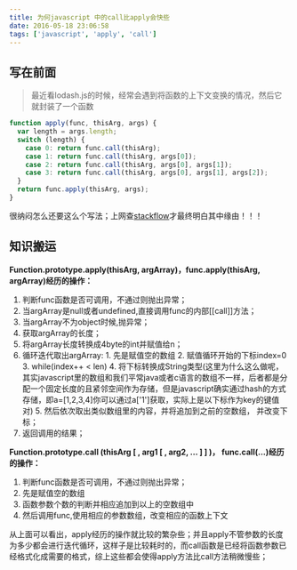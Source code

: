 ```yaml
---
title: 为何javascript 中的call比apply会快些
date: 2016-05-18 23:06:58
tags: ['javascript', 'apply', 'call']
---
```

## 写在前面
> 最近看lodash.js的时候，经常会遇到将函数的上下文变换的情况，然后它就封装了一个函数
``` javascript
function apply(func, thisArg, args) {
  var length = args.length;
  switch (length) {
    case 0: return func.call(thisArg);
    case 1: return func.call(thisArg, args[0]);
    case 2: return func.call(thisArg, args[0], args[1]);
    case 3: return func.call(thisArg, args[0], args[1], args[2]);
  }
  return func.apply(thisArg, args);
}
```
<!--more-->
很纳闷怎么还要这么个写法；上网查[stackflow](http://stackoverflow.com/questions/23769556/why-is-call-so-much-faster-than-apply)才最终明白其中缘由！！！

## 知识搬运
**Function.prototype.apply(thisArg, argArray)，func.apply(thisArg, argArray)经历的操作：**
  1. 判断func函数是否可调用，不通过则抛出异常；
  2. 当argArray是null或者undefined,直接调用func的内部[[call]]方法；
  3. 当argArray不为object时候,抛异常；
  4. 获取argArray的长度；
  5. 将argArray长度转换成4byte的int并赋值给n；
  6. 循环迭代取出argArray:
    1. 先是赋值空的数组
    2. 赋值循环开始的下标index=0
    3. while(index++ < len)
    4. 将下标转换成String类型(这里为什么这么做呢，其实javascript里的数组和我们平常java或者c语言的数组不一样，后者都是分配一个固定长度的且紧邻空间作为存储，但是javascript确实通过hash的方式存储，即a=[1,2,3,4]你可以通过a['1']获取，实际上是以下标作为key的键值对)
    5. 然后依次取出类似数组里的内容，并将追加到之前的空数组， 并改变下标；
  7. 返回调用的结果；

  **Function.prototype.call (thisArg [ , arg1 [ , arg2, … ] ] )， func.call(...)经历的操作：**
  1. 判断func函数是否可调用，不通过则抛出异常；
  2. 先是赋值空的数组
  3. 函数参数个数的判断并相应追加到以上的空数组中
  4. 然后调用func,使用相应的参数数组，改变相应的函数上下文

  从上面可以看出，apply经历的操作就比较的繁杂些；并且apply不管参数的长度为多少都会进行迭代循环，这样子是比较耗时的，而call函数是已经将函数参数已经格式化成需要的格式，综上这些都会使得apply方法比call方法稍微慢些；
